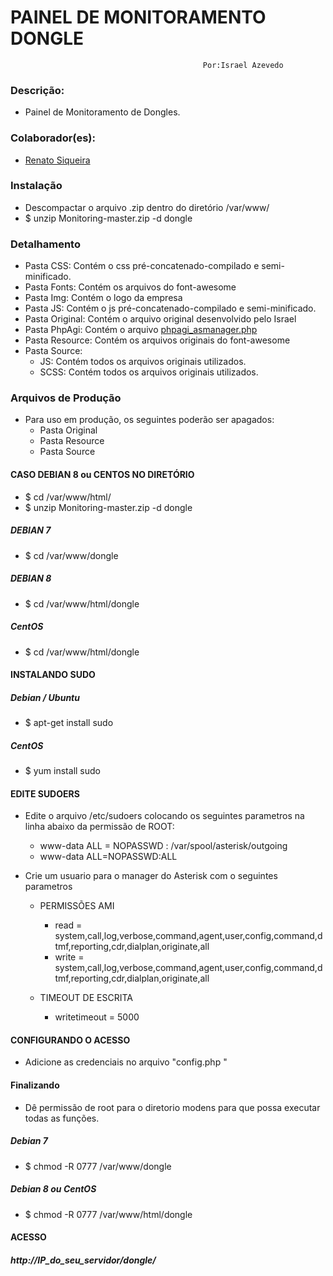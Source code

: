 
#                PAINEL DE MONITORAMENTO DONGLE                     #
                                               Por:Israel Azevedo  


### Descrição: ###
- Painel de Monitoramento de Dongles.

### Colaborador(es): ###
- [Renato Siqueira](https://github.com/RenatoSiqueira)

### Instalação ###
- Descompactar o arquivo .zip dentro do diretório /var/www/ 
- $ unzip Monitoring-master.zip -d dongle

### Detalhamento ###
- Pasta CSS: Contém o css pré-concatenado-compilado e semi-minificado.
- Pasta Fonts: Contém os arquivos do font-awesome
- Pasta Img: Contém o logo da empresa
- Pasta JS: Contém o js pré-concatenado-compilado e semi-minificado.
- Pasta Original: Contém o arquivo original desenvolvido pelo Israel
- Pasta PhpAgi: Contém o arquivo [phpagi_asmanager.php](http://phpagi.sourceforge.net)
- Pasta Resource: Contém os arquivos originais do font-awesome
- Pasta Source: 
  - JS: Contém todos os arquivos originais utilizados.
  - SCSS: Contém todos os arquivos originais utilizados.

### Arquivos de Produção ###
- Para uso em produção, os seguintes poderão ser apagados:
  - Pasta Original
  - Pasta Resource
  - Pasta Source

#### CASO DEBIAN 8 ou CENTOS NO DIRETÓRIO #####
- $ cd /var/www/html/
- $ unzip Monitoring-master.zip -d dongle

##### DEBIAN 7 
- $ cd /var/www/dongle

##### DEBIAN 8
- $ cd /var/www/html/dongle

##### CentOS
- $ cd /var/www/html/dongle

#### INSTALANDO SUDO ####
##### Debian / Ubuntu
- $ apt-get install sudo

##### CentOS
- $ yum install sudo

#### EDITE SUDOERS ####
- Edite o arquivo /etc/sudoers colocando os seguintes parametros na linha abaixo da permissão de ROOT:
  - www-data ALL = NOPASSWD : /var/spool/asterisk/outgoing
  - www-data ALL=NOPASSWD:ALL

- Crie um usuario para o manager do Asterisk com o seguintes parametros
  - PERMISSÕES AMI
    - read = system,call,log,verbose,command,agent,user,config,command,dtmf,reporting,cdr,dialplan,originate,all
    - write = system,call,log,verbose,command,agent,user,config,command,dtmf,reporting,cdr,dialplan,originate,all

  - TIMEOUT DE ESCRITA
    - writetimeout = 5000

#### CONFIGURANDO O ACESSO ####
- Adicione as credenciais no arquivo "config.php "

#### Finalizando ####
- Dê permissão de root para o diretorio modens para que possa executar todas as funções.

##### Debian 7
- $ chmod -R 0777 /var/www/dongle

##### Debian 8 ou CentOS
- $ chmod -R 0777 /var/www/html/dongle

#### ACESSO ####
##### http://IP_do_seu_servidor/dongle/
